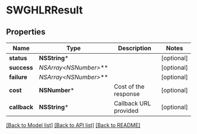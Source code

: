 # SWGHLRResult

## Properties
Name | Type | Description | Notes
------------ | ------------- | ------------- | -------------
**status** | **NSString*** |  | [optional] 
**success** | **NSArray&lt;NSNumber*&gt;*** |  | [optional] 
**failure** | **NSArray&lt;NSNumber*&gt;*** |  | [optional] 
**cost** | **NSNumber*** | Cost of the response | [optional] 
**callback** | **NSString*** | Callback URL provided | [optional] 

[[Back to Model list]](../README.md#documentation-for-models) [[Back to API list]](../README.md#documentation-for-api-endpoints) [[Back to README]](../README.md)


